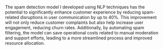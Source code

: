 The spam detection model I developed using NLP techniques has the potential to significantly enhance customer experience by reducing spam-related disruptions in user communication by up to 40%. This improvement will not only reduce customer complaints but also help increase user engagement, reducing churn rates. Additionally, by automating spam filtering, the model can save operational costs related to manual moderation and support efforts, leading to a more streamlined process and improved resource allocation.
